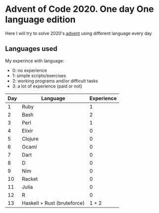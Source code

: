# Advent of Code 2020. One day One language edition

Here I will try to solve 2020's [advent](https://adventofcode.com/2020) using different language every day

## Languages used

My experince with language:

- 0: no experience
- 1: simple scripts/exercises
- 2: working programs and/or difficult tasks
- 3: a lot of experience (paid or not)

Day | Language | Experience
--- | -------- | ----------
1 | Ruby | 1
2 | Bash | 2
3 | Perl | 1
4 | Elixir | 0
5 | Clojure | 0
6 | Ocaml | 0
7 | Dart | 0
8 | D | 0
9 | Nim | 0
10 | Racket | 0
11 | Julia | 0
12 | R | 0
13 | Haskell + Rust (bruteforce) | 1 + 2
